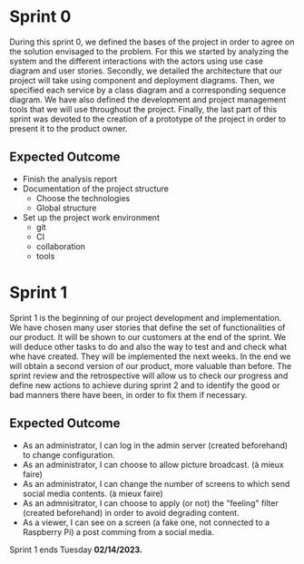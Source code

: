 # Sprint 0

During this sprint 0, we defined the bases of the project in order to agree on the solution envisaged to the problem.
For this we started by analyzing the system and the different interactions with the actors using use case diagram and user stories.
Secondly, we detailed the architecture that our project will take using component and deployment diagrams. Then, we specified each service by a class diagram and a corresponding sequence diagram. We have also defined the development and project management tools that we will use throughout the project.
Finally, the last part of this sprint was devoted to the creation of a prototype of the project in order to present it to the product owner.

## Expected Outcome

- Finish the analysis report
- Documentation of the project structure
  - Choose the technologies
  - Global structure
- Set up the project work environment
  - git
  - CI
  - collaboration
  - tools

# Sprint 1

Sprint 1 is the beginning of our project development and implementation. We have chosen many user stories that define the set of functionalities of our product. It will be shown to our customers at the end of the sprint. We will deduce other tasks to do and also the way to test and and check what whe have created. They will be implemented the next weeks. In the end we will obtain a second version of our product, more valuable than before.
The sprint review and the retrospective will allow us to check our progress and define new actions to achieve during sprint 2 and to identify the good or bad manners there have been, in order to fix them if necessary.  

## Expected Outcome

- As an administrator, I can log in the admin server (created beforehand) to change configuration.
- As an administrator, I can choose to allow picture broadcast. (à mieux faire)
- As an administrator, I can change the number of screens to which send social media contents. (à mieux faire)
- As an admnisitrator, I can choose to apply (or not) the "feeling" filter (created beforehand) in order to avoid degrading content.
- As a viewer, I can see on a screen (a fake one, not connected to a Raspberry Pi) a post comming from a social media.

Sprint 1 ends Tuesday **02/14/2023.**